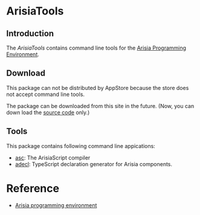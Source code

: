 # ArisiaTools

## Introduction
The *ArisiaTools* contains command line tools for the [Arisia Programming Environment](https://github.com/steelwheels/Arisia#readme).

## Download
This package can not be distributed by AppStore because the store does not accept command line tools.

The package can be downloaded from this site in the future.
(Now, you can down load the [source code](https://github.com/steelwheels/Arisia/tree/main/ArisiaTools) only.)

## Tools
This package contains following command line appications:
* [asc](./Document/asc-man.md): The ArisiaScript compiler
* [adecl](./Document/adecl-man.md): TypeScript declaration generator for Arisia components.


# Reference
* [Arisia programming environment](https://github.com/steelwheels/Arisia#readme)

